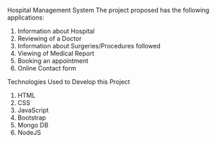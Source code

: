 Hospital Management System The project proposed has the following applications:

1. Information about Hospital
2. Reviewing of a Doctor
3. Information about Surgeries/Procedures followed
4. Viewing of Medical Report
5. Booking an appointment
6. Online Contact form

Technologies Used to Develop this Project

1. HTML
2. CSS
3. JavaScript
4. Bootstrap
5. Mongo DB
6. NodeJS
